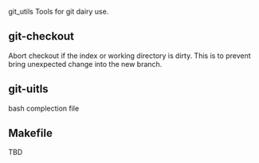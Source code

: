 git_utils
Tools for git dairy use.
## git-checkout
Abort checkout if the index or working directory is dirty. This is to prevent bring unexpected change into the new branch.
## git-uitls
bash complection file
## Makefile
TBD
